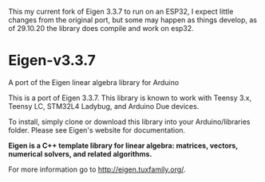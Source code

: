 This my current fork of Eigen 3.3.7 to run on an ESP32, I expect little changes from the original port, but some may happen as things develop, as of 29.10.20 the library does compile and work on esp32.


# Eigen-v3.3.7
A port of the Eigen linear algebra library for Arduino

This is a port of Eigen 3.3.7. This library is known to work with Teensy 3.x, Teensy LC, STM32L4 Ladybug, and Arduino Due devices.

To install, simply clone or download this library into your Arduino/libraries folder. Please see Eigen's website for documentation.

**Eigen is a C++ template library for linear algebra: matrices, vectors, numerical solvers, and related algorithms.**

For more information go to http://eigen.tuxfamily.org/.
